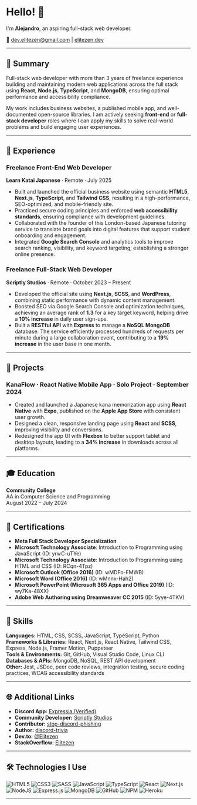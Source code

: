 # Hello! 👋  
I'm **Alejandro**, an aspiring full-stack web developer.  

📧 [dev.elitezen@gmail.com](mailto:dev.elitezen@gmail.com) | [elitezen.dev](https://elitezen.dev)

---

## 🧭 Summary

Full-stack web developer with more than 3 years of freelance experience building and maintaining modern web applications across the full stack using **React**, **Node.js**, **TypeScript**, and **MongoDB**, ensuring optimal performance and accessibility compliance.  

My work includes business websites, a published mobile app, and well-documented open-source libraries. I am actively seeking **front-end** or **full-stack developer** roles where I can apply my skills to solve real-world problems and build engaging user experiences.

---

## 💼 Experience

### **Freelance Front-End Web Developer**  
**Learn Katai Japanese** · Remote · July 2025  
- Built and launched the official business website using semantic **HTML5**, **Next.js**, **TypeScript**, and **Tailwind CSS**, resulting in a high-performance, SEO-optimized, and mobile-friendly site.  
- Practiced secure coding principles and enforced **web accessibility standards**, ensuring compliance with development guidelines.  
- Collaborated with the founder of this London-based Japanese tutoring service to translate brand goals into digital features that support student onboarding and engagement.  
- Integrated **Google Search Console** and analytics tools to improve search ranking, visibility, and keyword targeting, establishing a stronger online presence.  

### **Freelance Full-Stack Web Developer**  
**Scriptly Studios** · Remote · October 2023 – Present  
- Developed the official site using **Next.js**, **SCSS**, and **WordPress**, combining static performance with dynamic content management.  
- Boosted SEO via Google Search Console and optimization techniques, achieving an average rank of **1.3** for a key target keyword, helping drive a **10% increase** in daily user sign-ups.  
- Built a **RESTful API** with **Express** to manage a **NoSQL MongoDB** database. The service efficiently processed hundreds of requests per minute during a large collaboration event, contributing to a **19% increase** in the user base in one month.  

---

## 🚀 Projects

### **KanaFlow** · React Native Mobile App · Solo Project · September 2024  
- Created and launched a Japanese kana memorization app using **React Native** with **Expo**, published on the **Apple App Store** with consistent user growth.  
- Designed a clean, responsive landing page using **React** and **SCSS**, improving visibility and conversions.  
- Redesigned the app UI with **Flexbox** to better support tablet and desktop layouts, leading to a **34% increase** in downloads across all platforms.  

---

## 🎓 Education

**Community College**  
AA in Computer Science and Programming  
August 2022 – July 2024  

---

## 📜 Certifications

- **Meta Full Stack Developer Specialization**  
- **Microsoft Technology Associate**: Introduction to Programming using JavaScript (ID: yrwC-uTYe)  
- **Microsoft Technology Associate**: Introduction to Programming using HTML and CSS (ID: RCqn-4Tpz)  
- **Microsoft Outlook (Office 2016)** (ID: wMDFo-FMWB)  
- **Microsoft Word (Office 2016)** (ID: wMnnx-Hah2)  
- **Microsoft PowerPoint (Microsoft 365 Apps and Office 2019)** (ID: wy7Ka-48XX)  
- **Adobe Web Authoring using Dreamweaver CC 2015** (ID: 5yye-4TKV)  

---

## 🧰 Skills

**Languages:** HTML, CSS, SCSS, JavaScript, TypeScript, Python  
**Frameworks & Libraries:** React, Next.js, React Native, Tailwind CSS, Express, Node.js, Framer Motion, Puppeteer  
**Tools & Environments:** Git, GitHub, Visual Studio Code, Linux CLI  
**Databases & APIs:** MongoDB, NoSQL, REST API development  
**Other:** Jest, JSDoc, peer code reviews, integration testing, secure coding practices, WCAG accessibility standards  

---

## 🌐 Additional Links

- **Discord App:** [Expressia (Verified)](https://top.gg/bot/1162922049707192421)  
- **Community Developer:** [Scriptly Studios](https://scriptlystudios.com)  
- **Contributor:** [stop-discord-phishing](https://github.com/nikolaischunk/stop-discord-phishing)  
- **Author:** [discord-trivia](https://elitezen.github.io/discord-trivia-website/)  
- **Dev.to:** [@Elitezen](https://dev.to/elitezen)  
- **StackOverflow:** [Elitezen](https://stackoverflow.com/users/12464931/elitezen)  

---

## 🛠️ Technologies I Use

![HTML5](https://img.shields.io/badge/html5-%23E34F26.svg?style=for-the-badge&logo=html5&logoColor=white)
![CSS3](https://img.shields.io/badge/css3-%231572B6.svg?style=for-the-badge&logo=css3&logoColor=white)
![SASS](https://img.shields.io/badge/SASS-hotpink.svg?style=for-the-badge&logo=SASS&logoColor=white)
![JavaScript](https://img.shields.io/badge/javascript-%23323330.svg?style=for-the-badge&logo=javascript&logoColor=%23F7DF1E)
![TypeScript](https://img.shields.io/badge/typescript-%23007ACC.svg?style=for-the-badge&logo=typescript&logoColor=white)
![React](https://img.shields.io/badge/react-%2320232a.svg?style=for-the-badge&logo=react&logoColor=%2361DAFB)
![Next.js](https://img.shields.io/badge/next.js-black?style=for-the-badge&logo=next.js&logoColor=white)
![NodeJS](https://img.shields.io/badge/node.js-6DA55F?style=for-the-badge&logo=node.js&logoColor=white)
![Express.js](https://img.shields.io/badge/express.js-%23404d59.svg?style=for-the-badge&logo=express&logoColor=%2361DAFB)
![MongoDB](https://img.shields.io/badge/MongoDB-%234ea94b.svg?style=for-the-badge&logo=mongodb&logoColor=white)
![GitHub](https://img.shields.io/badge/github-%23121011.svg?style=for-the-badge&logo=github&logoColor=white)
![NPM](https://img.shields.io/badge/NPM-%23000000.svg?style=for-the-badge&logo=npm&logoColor=white)
![Heroku](https://img.shields.io/badge/heroku-%23430098.svg?style=for-the-badge&logo=heroku&logoColor=white)

---
